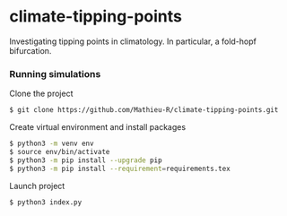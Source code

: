 # climate-tipping-points

Investigating tipping points in climatology. In particular, a fold-hopf bifurcation.

### Running simulations
Clone the project
```bash
$ git clone https://github.com/Mathieu-R/climate-tipping-points.git
```

Create virtual environment and install packages
```bash
$ python3 -m venv env
$ source env/bin/activate
$ python3 -m pip install --upgrade pip
$ python3 -m pip install --requirement=requirements.tex
```

Launch project
```bash
$ python3 index.py
```

